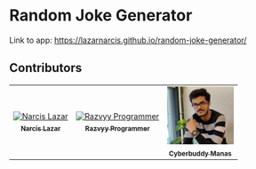 # Random Joke Generator

Link to app: https://lazarnarcis.github.io/random-joke-generator/

## Contributors

<table>
    <tr>
        <td align="center">
            <a href="https://lazarnarcis.github.io/"><img src="contributors/lazarnarcis.png" width="120px;" alt="Narcis Lazar"/><br /><sub><b>Narcis Lazar</b></sub></a>
        </td>
        <td align="center">
            <a href="https://github.com/RazvyyProgrammer"><img src="contributors/razvyyprogrammer.jpg" width="120px;" alt="Razvyy Programmer"/><br /><sub><b>Razvyy Programmer</b></sub></a>
        </td>
        <td align="center">
            <a href="https://github.com/cyberbuddy-manas"><img src="contributors/cyberbuddy-manas.jpg" width="120px;" alt="Cyberbuddy Manas"/><br /><sub><b>Cyberbuddy Manas</b></sub></a>
        </td>
    </tr>
</table>